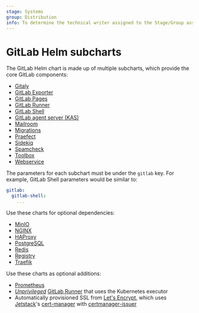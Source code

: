 ```yaml
---
stage: Systems
group: Distribution
info: To determine the technical writer assigned to the Stage/Group associated with this page, see https://handbook.gitlab.com/handbook/product/ux/technical-writing/#assignments
---
```


# GitLab Helm subcharts

The GitLab Helm chart is made up of multiple subcharts,
which provide the core GitLab components:

- [Gitaly](gitaly/index.md)
- [GitLab Exporter](gitlab-exporter/index.md)
- [GitLab Pages](gitlab-pages/index.md)
- [GitLab Runner](gitlab-runner/index.md)
- [GitLab Shell](gitlab-shell/index.md)
- [GitLab agent server (KAS)](kas/index.md)
- [Mailroom](mailroom/index.md)
- [Migrations](migrations/index.md)
- [Praefect](praefect/index.md)
- [Sidekiq](sidekiq/index.md)
- [Spamcheck](spamcheck/index.md)
- [Toolbox](toolbox/index.md)
- [Webservice](webservice/index.md)

The parameters for each subchart must be under the `gitlab` key. For example,
GitLab Shell parameters would be similar to:

```yaml
gitlab:
  gitlab-shell:
    ...
```

Use these charts for optional dependencies:

- [MinIO](../minio/index.md)
- [NGINX](../nginx/index.md)
- [HAProxy](../haproxy/index.md)
- [PostgreSQL](https://artifacthub.io/packages/helm/bitnami/postgresql)
- [Redis](https://artifacthub.io/packages/helm/bitnami/redis)
- [Registry](../registry/index.md)
- [Traefik](../traefik/index.md)

Use these charts as optional additions:

- [Prometheus](https://artifacthub.io/packages/helm/prometheus-community/prometheus)
- [_Unprivileged_](https://docs.gitlab.com/runner/install/kubernetes.html#running-docker-in-docker-containers-with-gitlab-runner) [GitLab Runner](https://docs.gitlab.com/runner/) that uses the Kubernetes executor
- Automatically provisioned SSL from [Let's Encrypt](https://letsencrypt.org/), which uses [Jetstack](https://venafi.com/jetstack-consult/)'s [cert-manager](https://cert-manager.io/docs/) with [certmanager-issuer](../certmanager-issuer/index.md)
